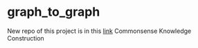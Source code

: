 # graph_to_graph
New repo of this project is in this [link](https://github.com/Fischer19/GPT2-commonsense)
Commonsense Knowledge Construction
